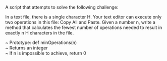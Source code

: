 A script that attempts to solve the following challenge:

In a text file, there is a single character H. Your text editor can execute only two operations in this file: Copy All and Paste. Given a number n, write a method that calculates the fewest number of operations needed to result in exactly n H characters in the file.

~ Prototype: def minOperations(n)<br>
~ Returns an integer<br>
~ If n is impossible to achieve, return 0
